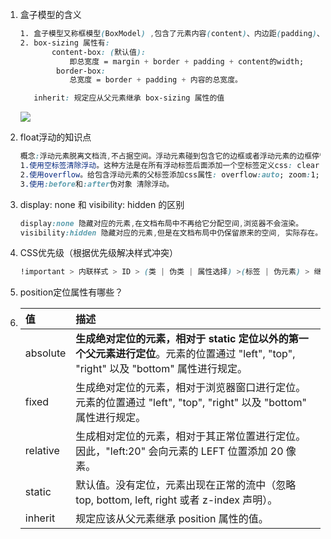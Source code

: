 1. 盒子模型的含义

   ```css
   1. 盒子模型又称框模型(BoxModel) ,包含了元素内容(content)、内边距(padding)、边框(border)、外边距(margin)几个要素;
   2. box-sizing 属性有:
          content-box: (默认值):
              即总宽度 = margin + border + padding + content的width;
          ￼border-box: 
              总宽度 = border + padding + 内容的总宽度。

      inherit: 规定应从父元素继承 box-sizing 属性的值
   ```

   ![](http://www.runoob.com/images/box-model.gif)

2. float浮动的知识点

   ```css
   概念:浮动元素脱离文档流,不占据空间。浮动元素碰到包含它的边框或者浮动元素的边框停留
   1.使用空标签清除浮动。这种方法是在所有浮动标签后面添加一个空标签定义css: clear:both. 弊端就是增加了无意义标签。
   2.使用overflow。给包含浮动元素的父标签添加css属性: overflow:auto; zoom:1; (zoom:1用于兼容IE6)。
   3.使用:before和:after伪对象 清除浮动。
   ```

3. display: none 和 visibility: hidden 的区别

   ```css
   display:none 隐藏对应的元素,在文档布局中不再给它分配空间,浏览器不会渲染。
   visibility:hidden 隐藏对应的元素,但是在文档布局中仍保留原来的空间, 实际存在。
   ```

4. CSS优先级（根据优先级解决样式冲突）

   ```css
   !important > 内联样式 > ID > (类 | 伪类 | 属性选择) >(标签 | 伪元素) > 继承 > 通配
   ```

5. position定位属性有哪些？

1. | 值 | 描述 |
   | :--- | :--- |
   | absolute | **生成绝对定位的元素，相对于 static 定位以外的第一个父元素进行定位**。元素的位置通过 "left", "top", "right" 以及 "bottom" 属性进行规定。 |
   | fixed | 生成绝对定位的元素，相对于浏览器窗口进行定位。元素的位置通过 "left", "top", "right" 以及 "bottom" 属性进行规定。 |
   | relative | 生成相对定位的元素，相对于其正常位置进行定位。因此，"left:20" 会向元素的 LEFT 位置添加 20 像素。 |
   | static | 默认值。没有定位，元素出现在正常的流中（忽略 top, bottom, left, right 或者 z-index 声明）。 |
   | inherit | 规定应该从父元素继承 position 属性的值。 |



